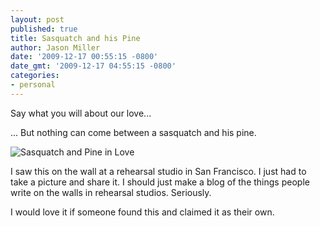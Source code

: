 ```yaml
---
layout: post
published: true
title: Sasquatch and his Pine
author: Jason Miller
date: '2009-12-17 00:55:15 -0800'
date_gmt: '2009-12-17 04:55:15 -0800'
categories:
- personal
---
```


Say what you will about our love...

... But nothing can come between a sasquatch and his pine.

![Sasquatch and Pine in Love]({{site.assets.url_prefix}}/images/posts/sasquatch-and-pine-love.jpg "Sasquatch and Pine in Love")

I saw this on the wall at a rehearsal studio in San Francisco. I just had to
take a picture and share it. I should just make a blog of the things people
write on the walls in rehearsal studios. Seriously.

I would love it if someone found this and claimed it as their own.
